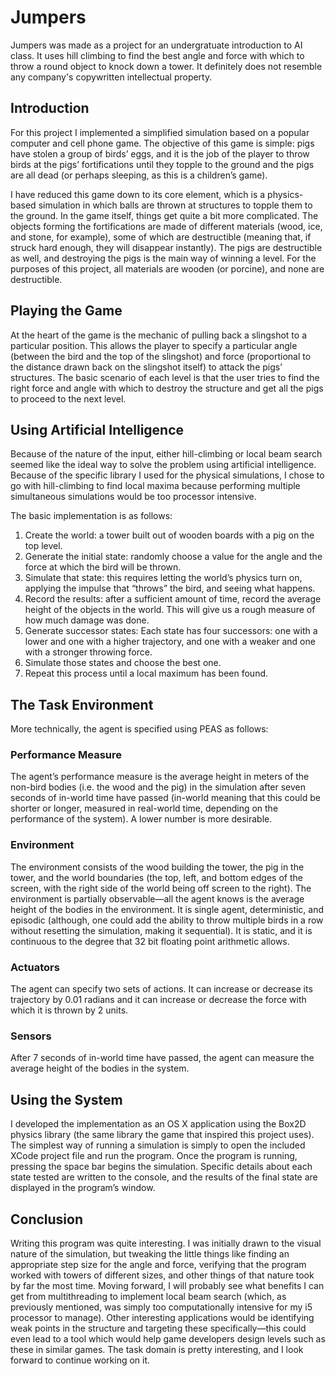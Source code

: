 # Jumpers
Jumpers was made as a project for an undergratuate introduction to AI class. It uses hill climbing to find the best angle and force with which to throw a round object to knock down a tower. It definitely does not resemble any company's copywritten intellectual property.


## Introduction
For this project I implemented a simplified simulation based on a popular computer and cell phone game.  The objective of this game is simple: pigs have stolen a group of birds’ eggs, and it is the job of the player to throw birds at the pigs’ fortifications until they topple to the ground and the pigs are all dead (or perhaps sleeping, as this is a children’s game).

I have reduced this game down to its core element, which is a physics-based simulation in which balls are thrown at structures to topple them to the ground. In the game itself, things get quite a bit more complicated. The objects forming the fortifications are made of different materials (wood, ice, and stone, for example), some of which are destructible (meaning that, if struck hard enough, they will disappear instantly).  The pigs are destructible as well, and destroying the pigs is the main way of winning a level. For the purposes of this project, all materials are wooden (or porcine), and none are destructible.

## Playing the Game
At the heart of the game is the mechanic of pulling back a slingshot to a particular position. This allows the player to specify a particular angle (between the bird and the top of the slingshot) and force (proportional to the distance drawn back on the slingshot itself) to attack the pigs’ structures. The basic scenario of each level is that the user tries to find the right force and angle with which to destroy the structure and get all the pigs to proceed to the next level.

## Using Artificial Intelligence
Because of the nature of the input, either hill-climbing or local beam search seemed like the ideal way to solve the problem using artificial intelligence.  Because of the specific library I used for the physical simulations, I chose to go with hill-climbing to find local maxima because performing multiple simultaneous simulations would be too processor intensive.
 
The basic implementation is as follows:
1.  Create the world: a tower built out of wooden boards with a pig on the top level.
2.  Generate the initial state: randomly choose a value for the angle and the force at which the bird will be thrown.
3.  Simulate that state: this requires letting the world’s physics turn on, applying the impulse that “throws” the bird, and seeing what happens.
4.  Record the results: after a sufficient amount of time, record the average height of the objects in the world. This will give us a rough measure of how much damage was done.
5.  Generate successor states: Each state has four successors: one with a lower and one with a higher trajectory, and one with a weaker and one with a stronger throwing force.
6.  Simulate those states and choose the best one.
7.  Repeat this process until a local maximum has been found.
 
## The Task Environment
More technically, the agent is specified using PEAS as follows:

### Performance Measure
The agent’s performance measure is the average height in meters of the non-bird bodies (i.e. the wood and the pig) in the simulation after seven seconds of in-world time have passed (in-world meaning that this could be shorter or longer, measured in real-world time, depending on the performance of the system). A lower number is more desirable.

### Environment
The environment consists of the wood building the tower, the pig in the tower, and the world boundaries (the top, left, and bottom edges of the screen, with the right side of the world being off screen to the right). The environment is partially observable—all the agent knows is the average height of the bodies in the environment.  It is single agent, deterministic, and episodic (although, one could add the ability to throw multiple birds in a row without resetting the simulation, making it sequential). It is static, and it is continuous to the degree that 32 bit floating point arithmetic allows.

### Actuators
The agent can specify two sets of actions. It can increase or decrease its trajectory by 0.01 radians and it can increase or decrease the force with which it is thrown by 2 units.

### Sensors
After 7 seconds of in-world time have passed, the agent can measure the average height of the bodies in the system.
 
## Using the System
I developed the implementation as an OS X application using the Box2D physics library (the same library the game that inspired this project uses). The simplest way of running a simulation is simply to open the included XCode project file and run the program. Once the program is running, pressing the space bar begins the simulation.  Specific details about each state tested are written to the console, and the results of the final state are displayed in the program’s window.

## Conclusion
Writing this program was quite interesting.  I was initially drawn to the visual nature of the simulation, but tweaking the little things like finding an appropriate step size for the angle and force, verifying that the program worked with towers of different sizes, and other things of that nature took by far the most time.  Moving forward, I will probably see what benefits I can get from multithreading to implement local beam search (which, as previously mentioned, was simply too computationally intensive for my i5 processor to manage).  Other interesting applications would be identifying weak points in the structure and targeting these specifically—this could even lead to a tool which would help game developers design levels such as these in similar games.  The task domain is pretty interesting, and I look forward to continue working on it.